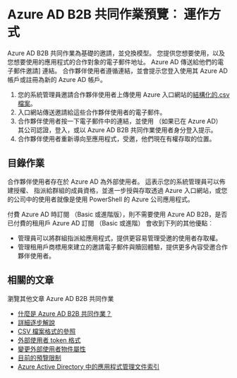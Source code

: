 <properties
   pageTitle="Azure AD B2B 共同作業預覽︰ 運作方式 |Microsoft Azure"
   description="說明如何 Azure Active Directory B2B 共同作業啟用選擇性地存取您公司的應用程式的商業夥伴支援您跨公司的關聯"
   services="active-directory"
   documentationCenter=""
   authors="viv-liu"
   manager="cliffdi"
   editor=""
   tags=""/>

<tags
   ms.service="active-directory"
   ms.devlang="NA"
   ms.topic="article"
   ms.tgt_pltfrm="NA"
   ms.workload="identity"
   ms.date="05/09/2016"
   ms.author="viviali"/>

# <a name="azure-ad-b2b-collaboration-preview-how-it-works"></a>Azure AD B2B 共同作業預覽︰ 運作方式
Azure AD B2B 共同作業為基礎的邀請，並兌換模型。 您提供您想要使用，以及您想要使用的應用程式的合作對象的電子郵件地址。 Azure AD 傳送給他們的電子郵件邀請] 連結。 合作夥伴使用者遵循連結，並會提示您登入使用其 Azure AD 帳戶或註冊為新的 Azure AD 帳戶。

1. 您的系統管理員邀請合作夥伴使用者上傳使用 Azure 入口網站的[結構化的.csv 檔案](active-directory-b2b-references-csv-file-format.md)。
2. 入口網站傳送邀請給這些合作夥伴使用者的電子郵件。
3. 合作夥伴使用者按一下電子郵件中的連結，並使用 （如果已在 Azure AD） 其公司認證，登入，或以 Azure AD B2B 共同作業使用者身分登入提示。
4. 合作夥伴使用者重新導向至應用程式，受邀，他們現在有權存取的位置。

## <a name="directory-operations"></a>目錄作業
合作夥伴使用者存在於 Azure AD 為外部使用者。 這表示您的系統管理員可以佈建授權、 指派給群組的成員資格，並進一步授與存取透過 Azure 入口網站，或您的公司中的使用者就像是使用 PowerShell 的 Azure 公司應用程式。

付費 Azure AD 時訂閱 （Basic 或進階版），則不需要使用 Azure AD B2B，是否已付費的租用戶 Azure AD 訂閱 （Basic 或進階） 會收到下列的其他優點︰

 - 管理員可以將群組指派給應用程式，提供更容易管理受邀的使用者存取權。
 - 管理租用戶商標用來建立的邀請電子郵件與贖回體驗，提供更多內容受邀合作夥伴使用者。

## <a name="related-articles"></a>相關的文章
 瀏覽其他文章 Azure AD B2B 共同作業

 - [什麼是 Azure AD B2B 共同作業？](active-directory-b2b-what-is-azure-ad-b2b.md)
 - [詳細逐步解說](active-directory-b2b-detailed-walkthrough.md)
 - [CSV 檔案格式的參照](active-directory-b2b-references-csv-file-format.md)
 - [外部使用者 token 格式](active-directory-b2b-references-external-user-token-format.md)
 - [變更外部使用者物件屬性](active-directory-b2b-references-external-user-object-attribute-changes.md)
 - [目前的預覽限制](active-directory-b2b-current-preview-limitations.md)
 - [Azure Active Directory 中的應用程式管理文件索引](active-directory-apps-index.md)
